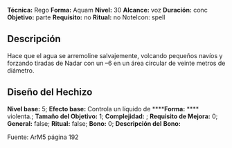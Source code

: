 
**Técnica:** Rego
**Forma:** Aquam
**Nivel:** 30
**Alcance:** voz 
**Duración:** conc  
**Objetivo:** parte
**Requisito:** no
**Ritual:** no
NoteIcon: spell




## Descripción 
<p>Hace que el agua se arremoline salvajemente, volcando pequeños navíos y forzando tiradas de Nadar con un –6 en un área circular de veinte metros de diámetro.</p>

## Diseño del Hechizo 

**Nivel base:** 5; **Efecto base:** Controla un líquido de ******Forma:** **** violenta.;  **Tamaño del **Objetivo:**** 1; **Complejidad:** ; **Requisito de Mejora:** 0; **General:** false; **Ritual:** false; **Bono:** 0; **Descripción del** **Bono:** 

Fuente: ArM5 página 192